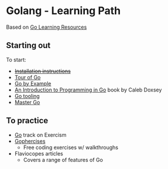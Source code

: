 # Golang - Learning Path

Based on [Go Learning Resources](https://docs.google.com/document/d/1Ij76qckMia-FxJls71WiZV4wiX_AWOIZ-icpdmJ8eHo/edit#heading=h.v0i2gi9am7b3)

## Starting out

To start:
- ~~[Installation instructions](https://golang.org/doc/install)~~
- [Tour of Go](https://tour.golang.org/list)
- [Go by Example](https://gobyexample.com/)
- [An Introduction to Programming in Go](http://www.golang-book.com/books/intro) book by Caleb Doxsey
- [Go tooling](https://www.alexedwards.net/blog/an-overview-of-go-tooling)
- [Master Go](https://appliedgo.com/p/mastergo)

## To practice

- [Go](https://exercism.io/tracks/go 'Go on Exercism') track on Exercism
- [Gophercises](https://gophercises.com/)
  - Free coding exercises w/ walkthroughs
- Flaviocopes articles
  - Covers a range of features of Go
